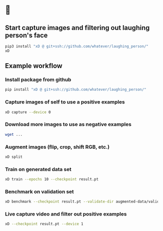 # :hocho:

## Start capture images and filtering out laughing person's face

```bash
pip3 install "xD @ git+ssh://github.com/whatever/laughing_person/"
xD
```

## Example workflow

### Install package from github

```bash
pip install "xD @ git+ssh://github.com/whatever/laughing_person/"
```

### Capture images of self to use a positive examples

```bash
xD capture --device 0
```

### Download more images to use as negative examples

```bash
wget ...
```

### Augment images (flip, crop, shift RGB, etc.)

```bash
xD split
```

### Train on generated data set

```bash
xD train --epochs 10 --checkpoint result.pt
```

### Benchmark on validation set

```bash
xD benchmark --checkpoint result.pt --validate-dir augmented-data/validate/ 
```

### Live capture video and filter out positive examples

```bash
xD --checkpoint result.pt --device 1
```
